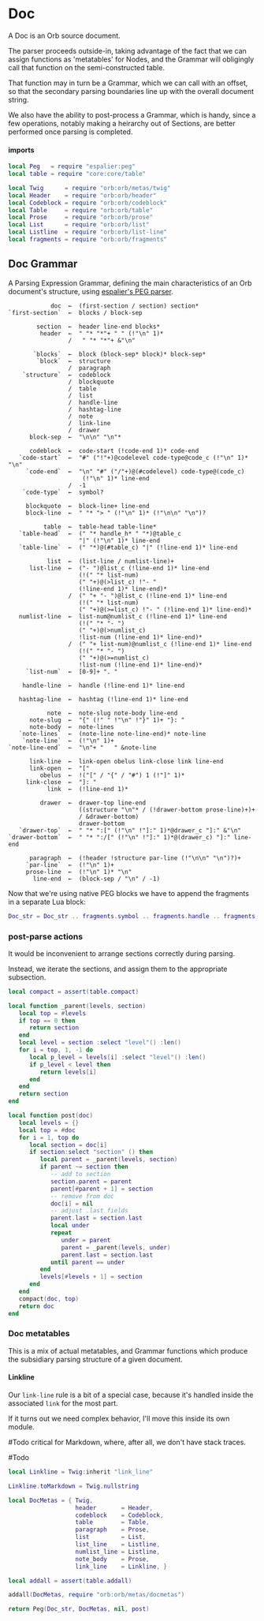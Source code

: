 # Doc

  A Doc is an Orb source document\.

The parser proceeds outside\-in, taking advantage of the fact that we can
assign functions as 'metatables' for Nodes, and the Grammar will obligingly
call that function on the semi\-constructed table\.

That function may in turn be a Grammar, which we can call with an offset, so
that the secondary parsing boundaries line up with the overall document
string\.

We also have the ability to post\-process a Grammar, which is handy, since a
few operations, notably making a heirarchy out of Sections, are better
performed once parsing is completed\.


#### imports

```lua
local Peg   = require "espalier:peg"
local table = require "core:core/table"
```

```lua
local Twig      = require "orb:orb/metas/twig"
local Header    = require "orb:orb/header"
local Codeblock = require "orb:orb/codeblock"
local Table     = require "orb:orb/table"
local Prose     = require "orb:orb/prose"
local List      = require "orb:orb/list"
local Listline  = require "orb:orb/list-line"
local fragments = require "orb:orb/fragments"
```


## Doc Grammar

  A Parsing Expression Grammar, defining the main characteristics of an Orb
document's structure, using [espalier's PEG parser]()\.

```peg
            doc  ←  (first-section / section) section*
`first-section`  ←  blocks / block-sep

        section  ←  header line-end blocks*
         header  ←  " "* "*"+ " " (!"\n" 1)*
                 /   " "* "*"+ &"\n"

       `blocks`  ←  block (block-sep* block)* block-sep*
        `block`  ←  structure
                 /  paragraph
    `structure`  ←  codeblock
                 /  blockquote
                 /  table
                 /  list
                 /  handle-line
                 /  hashtag-line
                 /  note
                 /  link-line
                 /  drawer
      block-sep  ←  "\n\n" "\n"*

      codeblock  ←  code-start (!code-end 1)* code-end
   `code-start`  ←  "#" ("!"+)@codelevel code-type@code_c (!"\n" 1)* "\n"
     `code-end`  ←  "\n" "#" ("/"+)@(#codelevel) code-type@(code_c)
                     (!"\n" 1)* line-end
                 /  -1
    `code-type`  ←  symbol?

     blockquote  ←  block-line+ line-end
     block-line  ←  " "* "> " (!"\n" 1)* (!"\n\n" "\n")?

          table  ←  table-head table-line*
   `table-head`  ←  (" "* handle_h* " "*)@table_c
                    "|" (!"\n" 1)* line-end
   `table-line`  ←  (" "*)@(#table_c) "|" (!line-end 1)* line-end

           list  ←  (list-line / numlist-line)+
      list-line  ←  ("- ")@list_c (!line-end 1)* line-end
                    (!(" "* list-num)
                    (" "+)@(>list_c) !"- "
                    (!line-end 1)* line-end)*
                 /  (" "+ "- ")@list_c (!line-end 1)* line-end
                    (!(" "* list-num)
                    (" "+)@(>=list_c) !"- " (!line-end 1)* line-end)*
   numlist-line  ←  list-num@numlist_c (!line-end 1)* line-end
                    (!(" "* "- ")
                    (" "+)@(>numlist_c)
                    !list-num (!line-end 1)* line-end)*
                 /  (" "+ list-num)@numlist_c (!line-end 1)* line-end
                    (!(" "* "- ")
                    (" "+)@(>=numlist_c)
                    !list-num (!line-end 1)* line-end)*
     `list-num`  ←  [0-9]+ ". "

    handle-line  ←  handle (!line-end 1)* line-end

   hashtag-line  ←  hashtag (!line-end 1)* line-end

           note  ←  note-slug note-body line-end
      note-slug  ←  "{" (!" " !"\n" !"}" 1)+ "}: "
      note-body  ←  note-lines
   `note-lines`  ←  (note-line note-line-end)* note-line
    `note-line`  ←  (!"\n" 1)+
`note-line-end`  ←  "\n"+ "   " &note-line

      link-line  ←  link-open obelus link-close link line-end
      link-open  ←  "["
         obelus  ←  !("[" / "{" / "#") 1 (!"]" 1)*
     link-close  ←  "]: "
           link  ←  (!line-end 1)*

         drawer  ←  drawer-top line-end
                    ((structure "\n"* / (!drawer-bottom prose-line)+)+
                    / &drawer-bottom)
                    drawer-bottom
   `drawer-top`  ←  " "* ":[" (!"\n" !"]:" 1)*@drawer_c "]:" &"\n"
`drawer-bottom`  ←  " "* ":/[" (!"\n" !"]:" 1)*@(drawer_c) "]:" line-end

      paragraph  ←  (!header !structure par-line (!"\n\n" "\n")?)+
     `par-line`  ←  (!"\n" 1)+
     prose-line  ←  (!"\n" 1)* "\n"
       line-end  ←  (block-sep / "\n" / -1)
```

Now that we're using native PEG blocks we have to append the fragments in a
separate Lua block:

```lua
Doc_str = Doc_str .. fragments.symbol .. fragments.handle .. fragments.hashtag
```


### post\-parse actions

It would be inconvenient to arrange sections correctly during parsing\.

Instead, we iterate the sections, and assign them to the appropriate
subsection\.

```lua
local compact = assert(table.compact)

local function _parent(levels, section)
   local top = #levels
   if top == 0 then
      return section
   end
   local level = section :select "level"() :len()
   for i = top, 1, -1 do
      local p_level = levels[i] :select "level"() :len()
      if p_level < level then
         return levels[i]
      end
   end
   return section
end

local function post(doc)
   local levels = {}
   local top = #doc
   for i = 1, top do
      local section = doc[i]
      if section:select "section" () then
         local parent = _parent(levels, section)
         if parent ~= section then
            -- add to section
            section.parent = parent
            parent[#parent + 1] = section
            -- remove from doc
            doc[i] = nil
            -- adjust .last fields
            parent.last = section.last
            local under
            repeat
               under = parent
               parent = _parent(levels, under)
               parent.last = section.last
            until parent == under
         end
         levels[#levels + 1] = section
      end
   end
   compact(doc, top)
   return doc
end
```


### Doc metatables

This is a mix of actual metatables, and Grammar functions which produce the
subsidiary parsing structure of a given document\.


#### Linkline

  Our `link-line` rule is a bit of a special case, because it's handled inside
the associated `link` for the most part\.

If it turns out we need complex behavior, I'll move this inside its own
module\.

\#Todo
critical for Markdown, where, after all, we don't have stack traces\.

\#Todo

```lua
local Linkline = Twig:inherit "link_line"

Linkline.toMarkdown = Twig.nullstring
```


```lua
local DocMetas = { Twig,
                   header       = Header,
                   codeblock    = Codeblock,
                   table        = Table,
                   paragraph    = Prose,
                   list         = List,
                   list_line    = Listline,
                   numlist_line = Listline,
                   note_body    = Prose,
                   link_line    = Linkline, }
```

```lua
local addall = assert(table.addall)

addall(DocMetas, require "orb:orb/metas/docmetas")
```

```lua
return Peg(Doc_str, DocMetas, nil, post)
```
